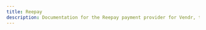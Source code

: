 ```yaml
---
title: Reepay
description: Documentation for the Reepay payment provider for Vendr, the eCommerce solution for Umbraco v8+
---
```


<work-in-progress />